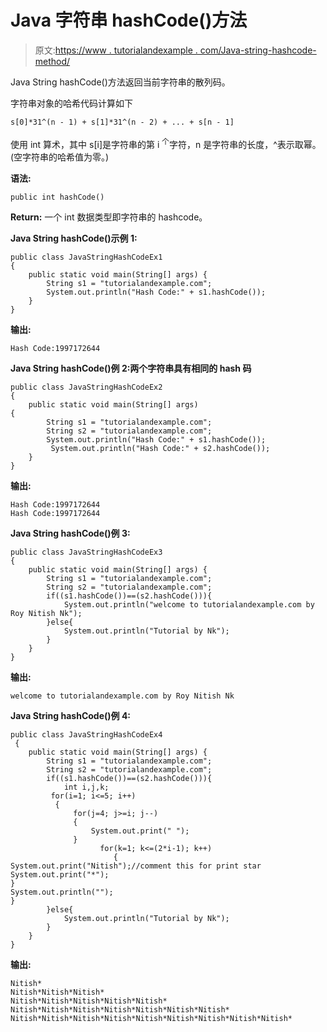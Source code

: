 # Java 字符串 hashCode()方法

> 原文:[https://www . tutorialandexample . com/Java-string-hashcode-method/](https://www.tutorialandexample.com/java-string-hashcode-method/)

Java String hashCode()方法返回当前字符串的散列码。

字符串对象的哈希代码计算如下

```
s[0]*31^(n - 1) + s[1]*31^(n - 2) + ... + s[n - 1]
```

使用 int 算术，其中 s[i]是字符串的第 i <sup>个</sup>字符，n 是字符串的长度，^表示取幂。(空字符串的哈希值为零。)

**语法:**

```
public int hashCode()
```

**Return:** 一个 int 数据类型即字符串的 hashcode。

**Java String hashCode()示例 1:**

```
public class JavaStringHashCodeEx1
{
    public static void main(String[] args) {
        String s1 = "tutorialandexample.com";
        System.out.println("Hash Code:" + s1.hashCode());
    }
}
```

**输出:**

```
Hash Code:1997172644
```

**Java String hashCode()例 2:两个字符串具有相同的 hash 码**

```
public class JavaStringHashCodeEx2
{
    public static void main(String[] args)
{
        String s1 = "tutorialandexample.com";
        String s2 = "tutorialandexample.com";
        System.out.println("Hash Code:" + s1.hashCode());
         System.out.println("Hash Code:" + s2.hashCode());
    }
}
```

**输出:**

```
Hash Code:1997172644
Hash Code:1997172644
```

**Java String hashCode()例 3:**

```
public class JavaStringHashCodeEx3
{
    public static void main(String[] args) {
        String s1 = "tutorialandexample.com";
        String s2 = "tutorialandexample.com";
        if((s1.hashCode())==(s2.hashCode())){
            System.out.println("welcome to tutorialandexample.com by Roy Nitish Nk");
        }else{
            System.out.println("Tutorial by Nk");
        }
    }
}
```

**输出:**

```
welcome to tutorialandexample.com by Roy Nitish Nk
```

**Java String hashCode()例 4:**

```
public class JavaStringHashCodeEx4
 {
    public static void main(String[] args) {
        String s1 = "tutorialandexample.com";
        String s2 = "tutorialandexample.com";       
        if((s1.hashCode())==(s2.hashCode())){
            int i,j,k;
         for(i=1; i<=5; i++)
          {
              for(j=4; j>=i; j--)
              {
                  System.out.print(" ");
              }
                    for(k=1; k<=(2*i-1); k++)
                       {
System.out.print("Nitish");//comment this for print star
System.out.print("*");
}
System.out.println("");
}
        }else{
            System.out.println("Tutorial by Nk");
        }
    }
}
```

**输出:**

```
Nitish*
Nitish*Nitish*Nitish*
Nitish*Nitish*Nitish*Nitish*Nitish*
Nitish*Nitish*Nitish*Nitish*Nitish*Nitish*Nitish*
Nitish*Nitish*Nitish*Nitish*Nitish*Nitish*Nitish*Nitish*Nitish*
```